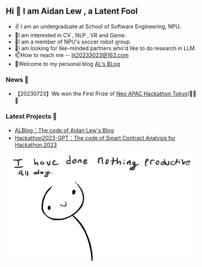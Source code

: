 ## Hi 👋 I am Aidan Lew ,  a Latent Fool

- ✌ I am an undergraduate at School of Software Engineering, NPU.
- 👀I am interested in CV , NLP , VR and Game.
- 🌱I am a member of NPU's soccer robot group.
- 💞️I am looking for like-minded partners who'd like to do research in LLM. 
- 📫How to reach me -- ljt20233023@163.com
- 🌝Welcome to my personal blog [AL's BLog](http://www.yuguang.zone/)

### News 📰
- 【20230723】We won the First Prize of [Neo APAC Hackathon Tokyo](https://twitter.com/Neo_Blockchain/status/1683084794777997313?s=20)!🎉🎉🎉

### Latest Projects 💌
- [ALBlog：The code of Aidan Lew's Blog](https://github.com/AL-377/ALBlog)
- [Hackathon2023-GPT：The code of Smart Contract Analysis for Hackathon 2023](https://github.com/AL-377/Hackathon2023-GPT)


<div  align="center">
<img src="https://github.com/AL-377/AL-377/blob/main/me.gif">  
</div>

